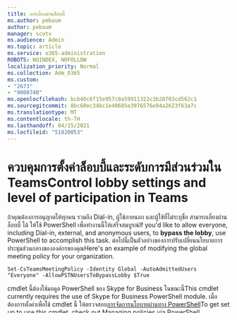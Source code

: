 ```yaml
---
title: การเลี่ยงผ่านล็อบบี้
ms.author: pebaum
author: pebaum
manager: scotv
ms.audience: Admin
ms.topic: article
ms.service: o365-administration
ROBOTS: NOINDEX, NOFOLLOW
localization_priority: Normal
ms.collection: Adm_O365
ms.custom:
- "2673"
- "9000740"
ms.openlocfilehash: bcb40c6f15e957c0a59911322c3b28f03cd562c1
ms.sourcegitcommit: 8bc60ec34bc1e40685e3976576e04a2623f63a7c
ms.translationtype: MT
ms.contentlocale: th-TH
ms.lasthandoff: 04/15/2021
ms.locfileid: "51820053"
---
```

# <a name="control-lobby-settings-and-level-of-participation-in-teams"></a><span data-ttu-id="ec9d1-102">ควบคุมการตั้งค่าล็อบบี้และระดับการมีส่วนร่วมใน Teams</span><span class="sxs-lookup"><span data-stu-id="ec9d1-102">Control lobby settings and level of participation in Teams</span></span>

<span data-ttu-id="ec9d1-103">ถ้าคุณต้องการอนุญาตให้ทุกคน รวมถึง Dial-in, ผู้ใช้ภายนอก และผู้ใช้ที่ไม่ระบุชื่อ สามารถเลี่ยงผ่านล็อบบี้ ได้ ให้ใช้ PowerShell เพื่อทํางานนี้ให้เสร็จสมบูรณ์</span><span class="sxs-lookup"><span data-stu-id="ec9d1-103">If you'd like to allow everyone, including Dial-in, external, and anonymous users, to **bypass the lobby**, use PowerShell to accomplish this task.</span></span> <span data-ttu-id="ec9d1-104">ต่อไปนี้เป็นตัวอย่างของการปรับเปลี่ยนนโยบายการประชุมส่วนกลางขององค์กรของคุณ</span><span class="sxs-lookup"><span data-stu-id="ec9d1-104">Here's an example of modifying the global meeting policy for your organization.</span></span>

`Set-CsTeamsMeetingPolicy -Identity Global -AutoAdmittedUsers "Everyone" -AllowPSTNUsersToBypassLobby $True`

<span data-ttu-id="ec9d1-105">cmdlet นี้ต้องใช้มอดูล PowerShell ของ Skype for Business ในขณะนี้</span><span class="sxs-lookup"><span data-stu-id="ec9d1-105">This cmdlet currently requires the use of Skype for Business PowerShell module.</span></span> <span data-ttu-id="ec9d1-106">เมื่อต้องการตั้งค่าเพื่อใช้ cmdlet นี้ ให้ตรวจสอบ[การจัดการนโยบายผ่านทาง PowerShell](https://docs.microsoft.com/microsoftteams/teams-powershell-overview#managing-policies-via-powershell)</span><span class="sxs-lookup"><span data-stu-id="ec9d1-106">To get set up to use this cmdlet, check out [Managing policies via PowerShell](https://docs.microsoft.com/microsoftteams/teams-powershell-overview#managing-policies-via-powershell).</span></span>

<span data-ttu-id="ec9d1-107">เมื่อคุณตั้งค่านโยบายแล้ว คุณจึงต้องปรับใช้นโยบายกับผู้ใช้ หรือหากคุณปรับเปลี่ยนนโยบายส่วนกลาง นโยบายจะมีผลบังคับใช้กับผู้ใช้โดยอัตโนมัติ</span><span class="sxs-lookup"><span data-stu-id="ec9d1-107">Once you’ve set up a policy, you need to apply it to users; or, if you modified the Global policy, it will automatically apply to users.</span></span> <span data-ttu-id="ec9d1-108">เพื่อให้การเปลี่ยนแปลงนโยบายมีผล อย่างน้อย **4 ชั่วโมงจึงจะถึง 24** ชั่วโมงเพื่อให้นโยบายมีผล</span><span class="sxs-lookup"><span data-stu-id="ec9d1-108">For any policy change, you need to wait at least **4 hours up to 24 hours** for the policies to take effect.</span></span> 

<span data-ttu-id="ec9d1-109">อย่าลืมตรวจทานเอกสารประกอบด้านล่างก่อนการเปลี่ยนแปลงเหล่านี้เพื่อเข้าใจว่าสิ่งนี้อนุญาตคืออะไร</span><span class="sxs-lookup"><span data-stu-id="ec9d1-109">Be sure to review the documentation below before making these changes to understand exactly what this allows.</span></span>


## <a name="understanding-teams-meeting-lobby-policy-controls"></a><span data-ttu-id="ec9d1-110">การเข้าใจตัวควบคุมนโยบายล็อบบี้การประชุม Teams</span><span class="sxs-lookup"><span data-stu-id="ec9d1-110">Understanding Teams meeting lobby policy controls</span></span>

<span data-ttu-id="ec9d1-111">การตั้งค่าเหล่านี้จะควบคุมว่าผู้เข้าร่วมการประชุมคนใดจะต้องรอในล็อบบี้ก่อนได้รับการยอมรับให้เข้าร่วมการประชุมและระดับการมีส่วนร่วมในการประชุม</span><span class="sxs-lookup"><span data-stu-id="ec9d1-111">These settings control which meeting participants wait in the lobby before they are admitted to the meeting and the level of participation they are allowed in a meeting.</span></span> <span data-ttu-id="ec9d1-112">คุณสามารถใช้ PowerShell เพื่ออัปเดตการตั้งค่านโยบายการประชุมที่ยังไม่ได้ปรับใช้ (ที่มีป้ายชื่อ "เร็วๆ นี้") ในศูนย์การจัดการ Teams</span><span class="sxs-lookup"><span data-stu-id="ec9d1-112">You can use PowerShell to update meeting policy settings that haven't yet been implemented (labeled "coming soon") in the Teams admin center.</span></span> <span data-ttu-id="ec9d1-113">See below for an example PowerShell cmdlet that allows all users to bypass the lobby.</span><span class="sxs-lookup"><span data-stu-id="ec9d1-113">See below for an example PowerShell cmdlet that allows all users to bypass the lobby.</span></span>

- <span data-ttu-id="ec9d1-114">[ยอมรับบุคคลโดยอัตโนมัติ](https://docs.microsoft.com/microsoftteams/meeting-policies-in-teams#automatically-admit-people) เป็นนโยบายต่อผู้จัดที่จะควบคุมว่าบุคคลที่เข้าร่วมการประชุมโดยตรงหรือรอในล็อบบี้จนกว่าได้รับการยอมรับจากผู้ใช้ที่ได้รับการรับรองความถูกต้อง</span><span class="sxs-lookup"><span data-stu-id="ec9d1-114">[Automatically admit people](https://docs.microsoft.com/microsoftteams/meeting-policies-in-teams#automatically-admit-people) is a per-organizer policy that controls whether people join a meeting directly or wait in the lobby until they are admitted by an authenticated user.</span></span>

- <span data-ttu-id="ec9d1-115">[Allow anonymous people to start a meeting](https://docs.microsoft.com/microsoftteams/meeting-policies-in-teams#allow-anonymous-people-to-start-a-meeting) is a per-organizer policy that controls whether anonymous people, including B2B and federrated users, can join the user's meeting without an authenticated user from the organization in attendance.</span><span class="sxs-lookup"><span data-stu-id="ec9d1-115">[Allow anonymous people to start a meeting](https://docs.microsoft.com/microsoftteams/meeting-policies-in-teams#allow-anonymous-people-to-start-a-meeting) is a per-organizer policy that controls whether anonymous people, including B2B and federated users, can join the user's meeting without an authenticated user from the organization in attendance.</span></span>

- <span data-ttu-id="ec9d1-116">[อนุญาตให้ผู้ใช้โทร](https://docs.microsoft.com/microsoftteams/meeting-policies-in-teams#allow-dial-in-users-to-bypass-the-lobby-coming-soon)เข้าเพื่อข้ามล็อบบี้ **(เร็ว** ๆ นี้ ) เป็นนโยบายต่อผู้จัดการประชุมที่ควบคุมว่าบุคคลที่โทรเข้าทางโทรศัพท์เข้าร่วมการประชุมโดยตรงหรือรอในล็อบบี้โดยไม่เกี่ยวกับการตั้งค่า ยอมรับ **บุคคลโดยอัตโนมัติ**</span><span class="sxs-lookup"><span data-stu-id="ec9d1-116">[Allow dial-in users to bypass the lobby](https://docs.microsoft.com/microsoftteams/meeting-policies-in-teams#allow-dial-in-users-to-bypass-the-lobby-coming-soon) (**coming soon**) is a per-organizer policy that controls whether people who dial in by phone join the meeting directly or wait in the lobby regardless of the **Automatically admit people** setting.</span></span>

- <span data-ttu-id="ec9d1-117">[อนุญาตให้](https://docs.microsoft.com/microsoftteams/meeting-policies-in-teams#allow-organizers-to-override-lobby-settings-coming-soon)ผู้จัดการประชุมแทนที่การตั้งค่าล็อบบี้ **(เร็ว** ๆ นี้ ) เป็นนโยบายต่อผู้จัดการประชุมที่ควบคุมว่าผู้จัดการประชุมสามารถแทนที่การตั้งค่าล็อบบี้ที่ผู้ดูแลระบบตั้งค่าในยอมรับบุคคลและอนุญาตให้ผู้ใช้โทรเข้าโดยอัตโนมัติ หรือไม่เพื่อเลี่ยงผ่านล็อบบี้เมื่อพวกเขาจัดเวลาการประชุมใหม่</span><span class="sxs-lookup"><span data-stu-id="ec9d1-117">[Allow organizers to override lobby settings](https://docs.microsoft.com/microsoftteams/meeting-policies-in-teams#allow-organizers-to-override-lobby-settings-coming-soon) (**coming soon**) is a per-organizer policy that controls whether the meeting organizer can override the lobby settings that an admin set in **Automatically admit people** and **Allow dial-in users to bypass the lobby** when they schedule a new meeting.</span></span>

<span data-ttu-id="ec9d1-118">**หมายเหตุ:** อ่าน [จัดการนโยบายการประชุมใน Teams](https://docs.microsoft.com/microsoftteams/meeting-policies-in-teams) เพื่อดูภาพรวมโดยสมบูรณ์ของนโยบายการประชุม Microsoft Teams</span><span class="sxs-lookup"><span data-stu-id="ec9d1-118">**Note:** Read [Manage meeting policies in Teams](https://docs.microsoft.com/microsoftteams/meeting-policies-in-teams) for a complete overview of Microsoft Teams meeting policies.</span></span>
